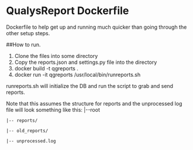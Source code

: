 # QualysReport Dockerfile
Dockerfile to help get up and running much quicker than going through the other setup steps.

##How to run.
1. Clone the files into some directory
2. Copy the reports.json and settings.py file into the directory
3. docker build -t qgreports .
4. docker run -it qgreports /usr/local/bin/runreports.sh 

runreports.sh will initialize the DB and run the script to grab and send reports.

Note that this assumes the structure for reports and the unprocessed log file will look something like this:
|--root
	
	|-- reports/
	
	|-- old_reports/

	|-- unprocessed.log

